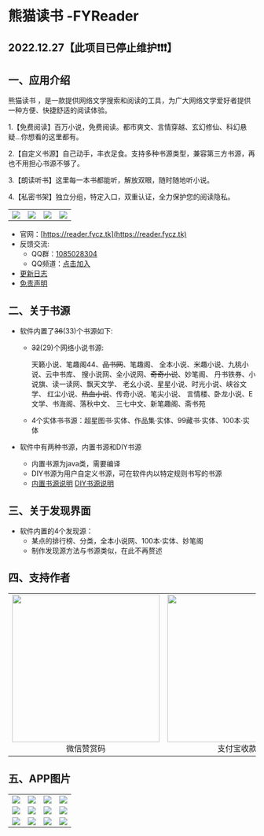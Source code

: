 # 熊猫读书 -FYReader

## 2022.12.27【此项目已停止维护❗❗❗】

## 一、应用介绍

熊猫读书 ，是一款提供网络文学搜索和阅读的工具，为广大网络文学爱好者提供一种方便、快捷舒适的阅读体验。

1.【免费阅读】百万小说，免费阅读。都市爽文、言情穿越、玄幻修仙、科幻悬疑...你想看的这里都有。

2.【自定义书源】自己动手，丰衣足食。支持多种书源类型，兼容第三方书源，再也不用担心书源不够了。

3.【朗读听书】这里每一本书都能听，解放双眼，随时随地听小说。

4.【私密书架】独立分组，特定入口，双重认证，全力保护您的阅读隐私。

<table>
    <tr>
        <td ><center><img src="https://gitlab.com/fengyuecanzhu/fyreader-resource/-/raw/main/img/FYReader/p1.png" ></center></td>
        <td ><center><img src="https://gitlab.com/fengyuecanzhu/fyreader-resource/-/raw/main/img/FYReader/p2.png" ></center></td>
        <td ><center><img src="https://gitlab.com/fengyuecanzhu/fyreader-resource/-/raw/main/img/FYReader/p3.png" ></center></td>
        <td ><center><img src="https://gitlab.com/fengyuecanzhu/fyreader-resource/-/raw/main/img/FYReader/p4.png" ></center></td>
    </tr>
</table>

* 官网：[https://reader.fycz.tk](https://reader.fycz.tk)
* 反馈交流:
  * QQ群：[1085028304](https://jq.qq.com/?_wv=1027&k=6pcq8YBk)
  * QQ频道：[点击加入](https://qun.qq.com/qqweb/qunpro/share?_wv=3&_wwv=128&inviteCode=2aP6ZQ&from=246610&biz=ka)
* [更新日志](./app/src/main/assets/updatelog.fy)
* [免责声明](./app/src/main/assets/disclaimer.fy)

## 二、关于书源

* 软件内置了~~36~~(33)个书源如下:

  * ~~32~~(29)个网络小说书源:

    天籁小说、笔趣阁44、~~品书网~~、笔趣阁、
    全本小说、米趣小说、九桃小说、云中书库、
    搜小说网、全小说网、~~奇奇小说~~、妙笔阁、
    丹书铁券、小说旗、读一读网、飘天文学、
    老幺小说、星星小说、时光小说、峡谷文学、
    红尘小说、~~热血小说~~、传奇小说、笔尖小说、
    言情楼、卧龙小说、E文学、书海阁、落秋中文、
    三七中文、新笔趣阁、斋书苑


  * 4个实体书书源：超星图书·实体、作品集·实体、99藏书·实体、100本·实体


* 软件中有两种书源，内置书源和DIY书源
  * 内置书源为java类，需要编译
  * DIY书源为用户自定义书源，可在软件内以特定规则书写的书源
  * [内置书源说明](./source/LocalSource.md)  [DIY书源说明](./source/DIYSource.md)

## 三、关于发现界面

* 软件内置的4个发现源：
  * 某点的排行榜、分类，全本小说网、100本·实体、妙笔阁
  * 制作发现源方法与书源类似，在此不再赘述

## 四、支持作者

<table>
    <tr>
        <td><center><img src="https://gitlab.com/fengyuecanzhu/fyreader-resource/-/raw/main/img/Donate/wx_zsm.jpg" width=300>微信赞赏码</center></td>
        <td><center><img src="https://gitlab.com/fengyuecanzhu/fyreader-resource/-/raw/main/img/Donate/zfb_skm.jpg" width=300>支付宝收款码</center></td>
        <td><center><img src="https://gitlab.com/fengyuecanzhu/fyreader-resource/-/raw/main/img/Donate/qq_skm.jpg" width=300>QQ收款码</center></td>    
    </tr>
</table>



## 五、APP图片

<table>
    <tr>
        <td ><center><img src="https://gitlab.com/fengyuecanzhu/fyreader-resource/-/raw/main/img/FYReader/1.png" ></center></td>
        <td ><center><img src="https://gitlab.com/fengyuecanzhu/fyreader-resource/-/raw/main/img/FYReader/2.png" ></center></td>
        <td ><center><img src="https://gitlab.com/fengyuecanzhu/fyreader-resource/-/raw/main/img/FYReader/3.png" ></center></td>
        <td ><center><img src="https://gitlab.com/fengyuecanzhu/fyreader-resource/-/raw/main/img/FYReader/4.png" ></center></td>
    </tr>
    <tr>
        <td ><center><img src="https://gitlab.com/fengyuecanzhu/fyreader-resource/-/raw/main/img/FYReader/5.png" ></center></td>
        <td ><center><img src="https://gitlab.com/fengyuecanzhu/fyreader-resource/-/raw/main/img/FYReader/6.png" ></center></td>
        <td ><center><img src="https://gitlab.com/fengyuecanzhu/fyreader-resource/-/raw/main/img/FYReader/7.png" ></center></td>
        <td ><center><img src="https://gitlab.com/fengyuecanzhu/fyreader-resource/-/raw/main/img/FYReader/8.png" ></center></td>
    </tr>
    <tr>
        <td ><center><img src="https://gitlab.com/fengyuecanzhu/fyreader-resource/-/raw/main/img/FYReader/9.png" ></center></td>
        <td ><center><img src="https://gitlab.com/fengyuecanzhu/fyreader-resource/-/raw/main/img/FYReader/10.png" ></center></td>
        <td ><center><img src="https://gitlab.com/fengyuecanzhu/fyreader-resource/-/raw/main/img/FYReader/11.png" ></center></td>
        <td ><center><img src="https://gitlab.com/fengyuecanzhu/fyreader-resource/-/raw/main/img/FYReader/12.png" ></center></td>
    </tr>
</table>
